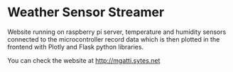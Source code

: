 # Weather Sensor Streamer

Website running on raspberry pi server, temperature and humidity sensors connected to the microcontroller record data which is then plotted in the frontend with Plotly and Flask python libraries.

You can check the website at http://mgatti.sytes.net
